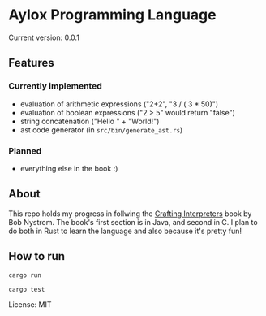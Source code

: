 # Aylox Programming Language 

Current version: 0.0.1


## Features

### Currently implemented

- evaluation of arithmetic expressions ("2+2", "3 / ( 3 * 50)")
- evaluation of boolean expressions ("2 > 5" would return "false")
- string concatenation ("Hello " + "World!")
- ast code generator (in `src/bin/generate_ast.rs`)
### Planned

- everything else in the book :)
## About

This repo holds my progress in follwing the [Crafting Interpreters](https://craftinginterpreters.com/) book by Bob Nystrom. The book's first section is in Java, and second in C. I plan to do both in Rust to learn the language and also because it's pretty fun!

## How to run

`cargo run`

`cargo test`



License: MIT
